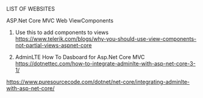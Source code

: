 LIST OF WEBSITES

ASP.Net Core MVC Web ViewComponents
1) Use this to add components to views\
https://www.telerik.com/blogs/why-you-should-use-view-components-not-partial-views-aspnet-core

2) AdminLTE How To Dasboard for Asp.Net Core MVC\
https://dotnettec.com/how-to-integrate-adminlte-with-asp-net-core-3-1/

https://www.puresourcecode.com/dotnet/net-core/integrating-adminlte-with-asp-net-core/
